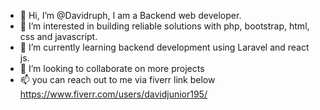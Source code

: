 - 👋 Hi, I’m @Davidruph, I am a Backend web developer.
- 👀 I’m interested in building reliable solutions with php, bootstrap, html, css and javascript.
- 🌱 I’m currently learning backend development using Laravel and react js.
- 💞️ I’m looking to collaborate on more projects 
- 📫 you can reach out to me via fiverr link below
https://www.fiverr.com/users/davidjunior195/

<!---
Davidruph/Davidruph is a ✨ special ✨ repository because its `README.md` (this file) appears on your GitHub profile.
You can click the Preview link to take a look at your changes.
--->
